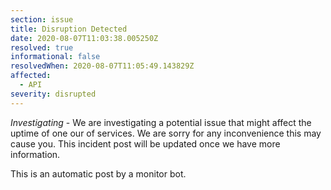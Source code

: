 ```yaml
---
section: issue
title: Disruption Detected
date: 2020-08-07T11:03:38.005250Z
resolved: true
informational: false
resolvedWhen: 2020-08-07T11:05:49.143829Z
affected:
  - API
severity: disrupted
---
```

*Investigating* - We are investigating a potential issue that might affect the uptime of one our of services. We are sorry for any inconvenience this may cause you. This incident post will be updated once we have more information.

This is an automatic post by a monitor bot.
        